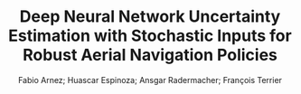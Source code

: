 ---
paperId: 36
author: Fabio Arnez; Huascar Espinoza; Ansgar Radermacher; François Terrier
publicationauthor: Arnez, F. et al.
title: Deep Neural Network Uncertainty Estimation with Stochastic Inputs for Robust Aerial Navigation Policies
pdf: paper_36.pdf
poster: poster_36.png
pitch: https://www.youtube.com/watch?v=FSS2njjp5io&list=PLFHvi5sdWF5VqqqQvVC5SuBY7ecSgqequ&index=8
type: Oral
topic: Deep Learning
category: Extended Abstract
link: https://research.latinxinai.org/papers/icml/2021/pdf/paper_36.pdf
conference: icml
year: 2021
tags: icml-2021
location: Virtual
---